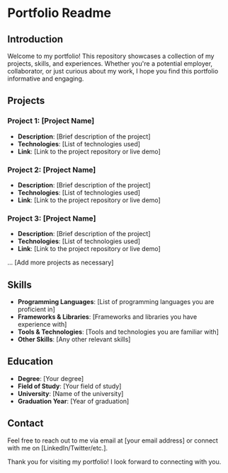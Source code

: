 # Portfolio Readme

## Introduction

Welcome to my portfolio! This repository showcases a collection of my projects, skills, and experiences. Whether you're a potential employer, collaborator, or just curious about my work, I hope you find this portfolio informative and engaging.

## Projects

### Project 1: [Project Name]

- **Description**: [Brief description of the project]
- **Technologies**: [List of technologies used]
- **Link**: [Link to the project repository or live demo]

### Project 2: [Project Name]

- **Description**: [Brief description of the project]
- **Technologies**: [List of technologies used]
- **Link**: [Link to the project repository or live demo]

### Project 3: [Project Name]

- **Description**: [Brief description of the project]
- **Technologies**: [List of technologies used]
- **Link**: [Link to the project repository or live demo]

... [Add more projects as necessary]

## Skills

- **Programming Languages**: [List of programming languages you are proficient in]
- **Frameworks & Libraries**: [Frameworks and libraries you have experience with]
- **Tools & Technologies**: [Tools and technologies you are familiar with]
- **Other Skills**: [Any other relevant skills]

## Education

- **Degree**: [Your degree]
- **Field of Study**: [Your field of study]
- **University**: [Name of the university]
- **Graduation Year**: [Year of graduation]

## Contact

Feel free to reach out to me via email at [your email address] or connect with me on [LinkedIn/Twitter/etc.].

Thank you for visiting my portfolio! I look forward to connecting with you.